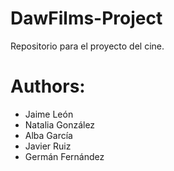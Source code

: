 # DawFilms-Project
Repositorio para el proyecto del cine. 

# Authors:
 - Jaime León
 - Natalia González
 - Alba García
 - Javier Ruiz
 - Germán Fernández
